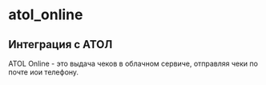 # atol_online

## Интеграция с АТОЛ

ATOL Online - это выдача чеков в облачном сервиче, отправляя чеки по почте иои телефону.



